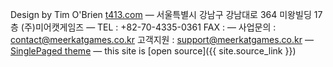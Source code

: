 

Design by Tim O'Brien [t413.com](http://t413.com/)
&mdash;
서울특별시 강남구 강남대로 364 미왕빌딩 17층 (주)미어캣게임즈
&mdash;
TEL : +82-70-4335-0361
FAX :
&mdash;
사업문의 : <contact@meerkatgames.co.kr>
고객지원 : <support@meerkatgames.co.kr>
&mdash;
[SinglePaged theme](https://github.com/t413/SinglePaged)
&mdash;
this site is [open source]({{ site.source_link }})

